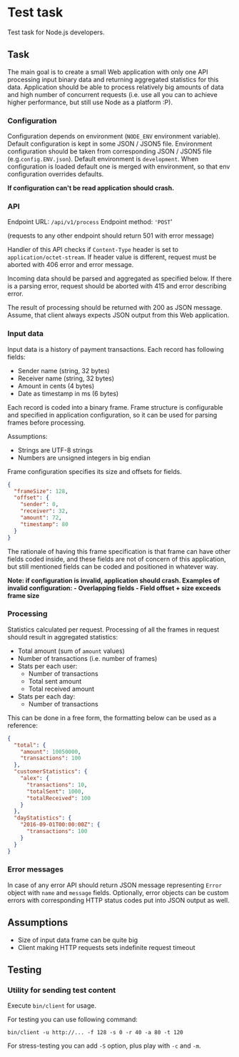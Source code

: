 # Test task

Test task for Node.js developers.

## Task

The main goal is to create a small Web application with only one API processing
input binary data and returning aggregated statistics for this data. Application
should be able to process relatively big amounts of data and high number of
concurrent requests (i.e. use all you can to achieve higher performance, but
still use Node as a platform :P).

### Configuration

Configuration depends on environment (`NODE_ENV` environment variable). Default
configuration is kept in some JSON / JSON5 file. Environment configuration
should be taken from corresponding JSON / JSON5 file (e.g.`config.ENV.json`).
Default environment is `development`. When configuration is loaded default one
is merged with environment, so that env configuration overrides defaults.

<strong>
If configuration can't be read application should crash.
</strong>

### API

Endpoint URL: `/api/v1/process`
Endpoint method: `'POST`'

(requests to any other endpoint should return 501 with error message)

Handler of this API checks if `Content-Type` header is set to
`application/octet-stream`. If header value is different, request must be
aborted with 406 error and error message.

Incoming data should be parsed and aggregated as specified below. If there is
a parsing error, request should be aborted with 415 and error describing error.

The result of processing should be returned with 200 as JSON message. Assume,
that client always expects JSON output from this Web application.

### Input data

Input data is a history of payment transactions. Each record has following
fields:

- Sender name (string, 32 bytes)
- Receiver name (string, 32 bytes)
- Amount in cents (4 bytes)
- Date as timestamp in ms (6 bytes)

Each record is coded into a binary frame. Frame structure is configurable and
specified in application configuration, so it can be used for parsing frames
before processing.

Assumptions:
- Strings are UTF-8 strings
- Numbers are unsigned integers in big endian

Frame configuration specifies its size and offsets for fields.

```json
{
  "frameSize": 128,
  "offset": {
    "sender": 0,
    "receiver": 32,
    "amount": 72,
    "timestamp": 80
  }
}
```

The rationale of having this frame specification is that frame can have other
fields coded inside, and these fields are not of concern of this application,
but still mentioned fields can be coded and positioned in whatever way.

<strong>
Note: if configuration is invalid, application should crash. Examples of
invalid configuration:
- Overlapping fields
- Field offset + size exceeds frame size
</strong>

### Processing

Statistics calculated per request. Processing of all the frames in request
should result in aggregated statistics:

- Total amount (sum of `amount` values)
- Number of transactions (i.e. number of frames)
- Stats per each user:
    - Number of transactions
    - Total sent amount
    - Total received amount
- Stats per each day:
    - Number of transactions

This can be done in a free form, the formatting below can be used as a
reference:

```json
{
  "total": {
    "amount": 10050000,
    "transactions": 100
  },
  "customerStatistics": {
    "alex": {
      "transactions": 10,
      "totalSent": 1000,
      "totalReceived": 100
    }
  },
  "dayStatistics": {
    "2016-09-01T00:00:00Z": {
      "transactions": 100
    }
  }
}
```

### Error messages

In case of any error API should return JSON message representing `Error` object
with `name` and `message` fields. Optionally, error objects can be custom errors
with corresponding HTTP status codes put into JSON output as well.

## Assumptions

- Size of input data frame can be quite big
- Client making HTTP requests sets indefinite request timeout

## Testing

### Utility for sending test content

Execute `bin/client` for usage.

For testing you can use following command:

    bin/client -u http://... -f 128 -s 0 -r 40 -a 80 -t 120

For stress-testing you can add `-S` option, plus play with `-c` and `-m`.
